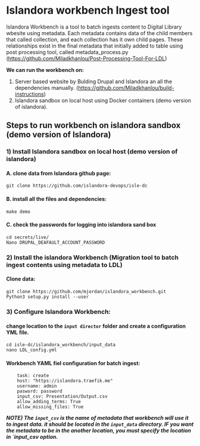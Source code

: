 # Islandora workbench Ingest tool
Islandora Workbench is a tool to batch ingests content to Digital Library wbesite using metadata. Each metadata contains data of the child members that called collection, and each collection has it own child pages. These relationships exist in the final metadata that initially added to table using post processing tool, called metadata_process.py (https://github.com/Miladkhanlou/Post-Processing-Tool-For-LDL)

**We can run the workbench on:**
1) Server based website by Bulding Drupal and Islandora an all the dependencies manually. (https://github.com/Miladkhanlou/build-instructions)
2) Islandora sandbox on local host using Docker containers (demo version of islandora). 

## Steps to run workbench on islandora sandbox (demo version of Islandora)
### 1) Install Islandora sandbox on local host (demo version of islandora) 
#### A. clone data from Islandora github page:
`git clone https://github.com/islandora-devops/isle-dc`
#### B. install all the files and dependencies:
`make demo`
#### C. check the passwords for logging into islandora sand box
`cd secrets/live/`</br>
`Nano DRUPAL_DEAFAULT_ACCOUNT_PASSWORD `</br>
	
### 2) Install the islandora Workbench (Migration tool to batch ingest contents using metadata to LDL) 
#### Clone data:
`git clone https://github.com/mjordan/islandora_workbench.git` </br>
`Python3 setup.py install --user` </br>
		
### 3) Configure Islandora Workbench:
#### change location to the `input director` folder and create a configuration YML file.
`cd isle-dc/islandora_workbench/input_data`</br>
`nano LDL_config.yml`</br>
####  Workbench YAML fiel configuration for batch ingest:
		task: create
		host: "https://islandora.traefik.me"
		username: admin
		pasword: password
		input_csv: Presentation/Output.csv
		allow_adding_terms: True
		allow_missing_files: True
***NOTE) The `input_csv` is the name of metadata that workbench will use it to ingest data. it should be located in the `input_data` directory. 
IF you want the metadata to be in the another location, you must specify the location in `input_csv option.***
